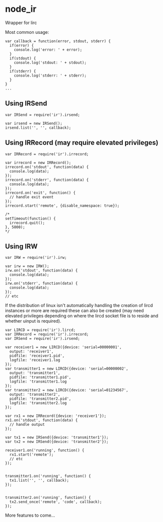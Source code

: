 # node_ir


Wrapper for lirc

Most common usage:

    var callback = function(error, stdout, stderr) {
      if(error) {
        console.log('error: ' + error);
      }
      if(stdout) {
        console.log('stdout: ' + stdout);
      }
      if(stderr) {
        console.log('stderr: ' + stderr);
      }
    }
    ...

## Using IRSend

    var IRSend = require('ir').irsend;

    var irsend = new IRSend();
    irsend.list('', '', callback);

## Using IRRecord (may require elevated privileges)

    var IRRecord = require('ir').irrecord;
    
    var irrecord = new IRRecord();
    irrecord.on('stdout', function(data) {
      console.log(data);
    });
    irrecord.on('stderr', function(data) {
      console.log(data);
    });
    irrecord.on('exit', function() {
      // handle exit event
    });
    irrecord.start('remote', {disable_namespace: true});

    /*
    setTimeout(function() {
      irrecord.quit();
    }, 5000);
    */

## Using IRW

    var IRW = require('ir').irw;

    var irw = new IRW();
    irw.on('stdout', function(data) {
      console.log(data);
    });
    irw.on('stderr', function(data) {
      console.log(data);
    });
    // etc

If the distribution of linux isn't automatically handling the creation
of lircd instances or more are required these can also be created
(may need elevated privileges depending on where the lircd socket file
is to reside and whether uinput is required).

    var LIRCD = require('ir').lircd;
    var IRRecord = require('ir').irrecord;
    var IRSend = require('ir').irsend;

    var receiver1 = new LIRCD({device: 'serial=00000001',
      output: 'receiver1',
      pidfile: 'receiver1.pid',
      logfile: 'receiver1.log
    });
    var transmitter1 = new LIRCD({device: 'serial=00000002',
      output: 'transmitter1',
      pidfile: 'transmitter1.pid',
      logfile: 'transmitter1.log
    });
    var transmitter2 = new LIRCD({device: 'serial=01234567',
      output: 'transmitter2',
      pidfile: 'transmitter2.pid',
      logfile: 'transmitter2.log
    });
    
    var rx1 = new IRRecord({device: 'receiver1'});
    rx1.on('stdout', function(data) {
      // handle output
    });
    
    var tx1 = new IRSend({device: 'transmitter1'});
    var tx2 = new IRSend({device: 'transmitter2'});
    
    receiver1.on('running', function() {
      rx1.start('remote');
      // etc
    });
    
    
    transmitter1.on('running', function() {
      tx1.list('', '', callback);
    });
    
      
    transmitter2.on('running', function() {
      tx2.send_once('remote', 'code', callback);
    });

More features to come...
